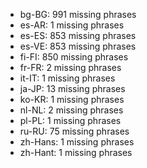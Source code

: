 - bg-BG: 991 missing phrases
- es-AR: 1 missing phrases
- es-ES: 853 missing phrases
- es-VE: 853 missing phrases
- fi-FI: 850 missing phrases
- fr-FR: 2 missing phrases
- it-IT: 1 missing phrases
- ja-JP: 13 missing phrases
- ko-KR: 1 missing phrases
- nl-NL: 2 missing phrases
- pl-PL: 1 missing phrases
- ru-RU: 75 missing phrases
- zh-Hans: 1 missing phrases
- zh-Hant: 1 missing phrases
